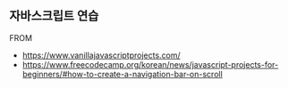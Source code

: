 자바스크립트 연습
---------
  FROM
  * <https://www.vanillajavascriptprojects.com/>
  * <https://www.freecodecamp.org/korean/news/javascript-projects-for-beginners/#how-to-create-a-navigation-bar-on-scroll>
